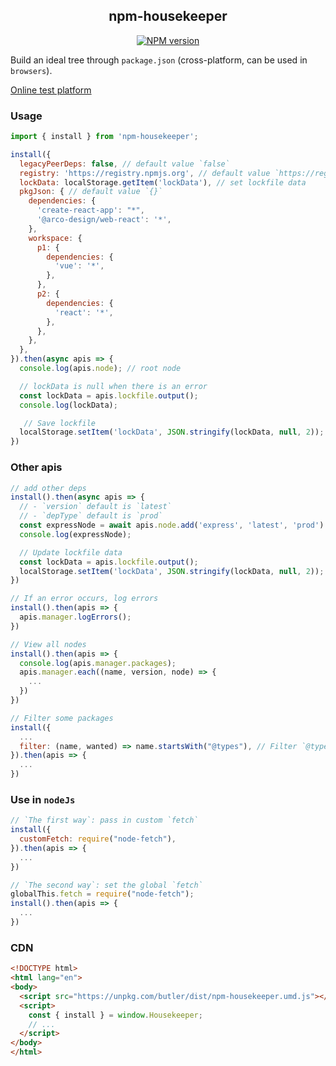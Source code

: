 <div align='center'>
<h2>npm-housekeeper</h2>

[![NPM version](https://img.shields.io/npm/v/npm-housekeeper.svg?color=a1b858&label=)](https://www.npmjs.com/package/npm-housekeeper)

</div>

Build an ideal tree through `package.json` (cross-platform, can be used in `browsers`).

[Online test platform](https://imtaotao.github.io/npm-housekeeper/dev/b.html)

### Usage

```js
import { install } from 'npm-housekeeper';

install({
  legacyPeerDeps: false, // default value `false`
  registry: 'https://registry.npmjs.org', // default value `https://registry.npmjs.org` 
  lockData: localStorage.getItem('lockData'), // set lockfile data
  pkgJson: { // default value `{}`
    dependencies: {
      'create-react-app': "*",
      '@arco-design/web-react': '*',
    },
    workspace: {
      p1: {
        dependencies: {
          'vue': '*',
        },
      },
      p2: {
        dependencies: {
          'react': '*',
        },
      },
    },
  },
}).then(async apis => {
  console.log(apis.node); // root node

  // lockData is null when there is an error
  const lockData = apis.lockfile.output();
  console.log(lockData);

   // Save lockfile
  localStorage.setItem('lockData', JSON.stringify(lockData, null, 2));
})
```


### Other apis

```js
// add other deps
install().then(async apis => {
  // - `version` default is `latest`
  // - `depType` default is `prod`
  const expressNode = await apis.node.add('express', 'latest', 'prod')
  console.log(expressNode);

  // Update lockfile data
  const lockData = apis.lockfile.output();
  localStorage.setItem('lockData', JSON.stringify(lockData, null, 2));
})

// If an error occurs, log errors
install().then(apis => {
  apis.manager.logErrors();
})

// View all nodes
install().then(apis => {
  console.log(apis.manager.packages);
  apis.manager.each((name, version, node) => {
    ...
  })
})

// Filter some packages
install({
  ...
  filter: (name, wanted) => name.startsWith("@types"), // Filter `@types/x`
}).then(apis => {
  ...
})
```


### Use in `nodeJs`

```js
// `The first way`: pass in custom `fetch`
install({
  customFetch: require("node-fetch"),
}).then(apis => {
  ...
})

// `The second way`: set the global `fetch`
globalThis.fetch = require("node-fetch");
install().then(apis => {
  ...
})
```


### CDN

```html
<!DOCTYPE html>
<html lang="en">
<body>
  <script src="https://unpkg.com/butler/dist/npm-housekeeper.umd.js"></script>
  <script>
    const { install } = window.Housekeeper;
    // ...
  </script>
</body>
</html>
```
